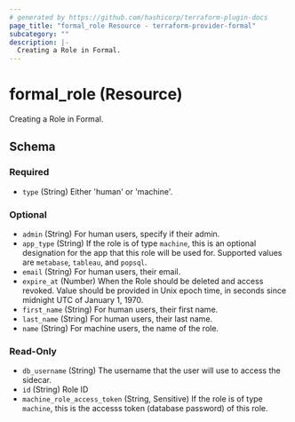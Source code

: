 ```yaml
---
# generated by https://github.com/hashicorp/terraform-plugin-docs
page_title: "formal_role Resource - terraform-provider-formal"
subcategory: ""
description: |-
  Creating a Role in Formal.
---
```


# formal_role (Resource)

Creating a Role in Formal.



<!-- schema generated by tfplugindocs -->
## Schema

### Required

- `type` (String) Either 'human' or 'machine'.

### Optional

- `admin` (String) For human users, specify if their admin.
- `app_type` (String) If the role is of type `machine`, this is an optional designation for the app that this role will be used for. Supported values are `metabase`, `tableau`, and `popsql`.
- `email` (String) For human users, their email.
- `expire_at` (Number) When the Role should be deleted and access revoked. Value should be provided in Unix epoch time, in seconds since midnight UTC of January 1, 1970.
- `first_name` (String) For human users, their first name.
- `last_name` (String) For human users, their last name.
- `name` (String) For machine users, the name of the role.

### Read-Only

- `db_username` (String) The username that the user will use to access the sidecar.
- `id` (String) Role ID
- `machine_role_access_token` (String, Sensitive) If the role is of type `machine`, this is the accesss token (database password) of this role.


